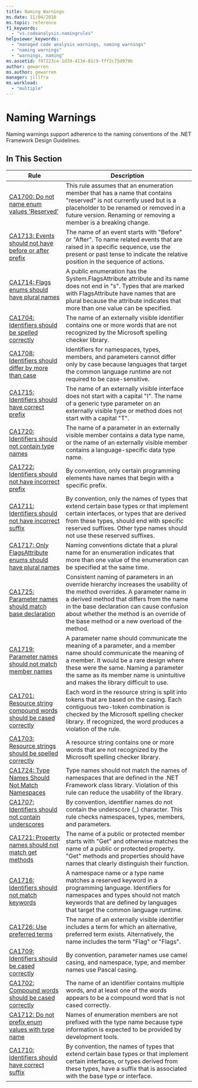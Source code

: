 ```yaml
---
title: Naming Warnings
ms.date: 11/04/2016
ms.topic: reference
f1_keywords:
  - "vs.codeanalysis.namingrules"
helpviewer_keywords:
  - "managed code analysis warnings, naming warnings"
  - "naming warnings"
  - "warnings, naming"
ms.assetid: f97223ce-1d39-4134-81c9-fff2c75d979b
author: gewarren
ms.author: gewarren
manager: jillfra
ms.workload:
  - "multiple"
---
```

# Naming Warnings
Naming warnings support adherence to the naming conventions of the .NET Framework Design Guidelines.

## In This Section

|Rule|Description|
|----------|-----------------|
|[CA1700: Do not name enum values 'Reserved'](../code-quality/ca1700-do-not-name-enum-values-reserved.md)|This rule assumes that an enumeration member that has a name that contains "reserved" is not currently used but is a placeholder to be renamed or removed in a future version. Renaming or removing a member is a breaking change.|
|[CA1713: Events should not have before or after prefix](../code-quality/ca1713-events-should-not-have-before-or-after-prefix.md)|The name of an event starts with "Before" or "After". To name related events that are raised in a specific sequence, use the present or past tense to indicate the relative position in the sequence of actions.|
|[CA1714: Flags enums should have plural names](../code-quality/ca1714-flags-enums-should-have-plural-names.md)|A public enumeration has the System.FlagsAttribute attribute and its name does not end in "s". Types that are marked with FlagsAttribute have names that are plural because the attribute indicates that more than one value can be specified.|
|[CA1704: Identifiers should be spelled correctly](../code-quality/ca1704-identifiers-should-be-spelled-correctly.md)|The name of an externally visible identifier contains one or more words that are not recognized by the Microsoft spelling checker library.|
|[CA1708: Identifiers should differ by more than case](../code-quality/ca1708-identifiers-should-differ-by-more-than-case.md)|Identifiers for namespaces, types, members, and parameters cannot differ only by case because languages that target the common language runtime are not required to be case-sensitive.|
|[CA1715: Identifiers should have correct prefix](../code-quality/ca1715-identifiers-should-have-correct-prefix.md)|The name of an externally visible interface does not start with a capital "I".  The name of a generic type parameter on an externally visible type or method does not start with a capital "T".|
|[CA1720: Identifiers should not contain type names](../code-quality/ca1720-identifiers-should-not-contain-type-names.md)|The name of a parameter in an externally visible member contains a data type name, or the name of an externally visible member contains a language-specific data type name.|
|[CA1722: Identifiers should not have incorrect prefix](../code-quality/ca1722-identifiers-should-not-have-incorrect-prefix.md)|By convention, only certain programming elements have names that begin with a specific prefix.|
|[CA1711: Identifiers should not have incorrect suffix](../code-quality/ca1711-identifiers-should-not-have-incorrect-suffix.md)|By convention, only the names of types that extend certain base types or that implement certain interfaces, or types that are derived from these types, should end with specific reserved suffixes. Other type names should not use these reserved suffixes.|
|[CA1717: Only FlagsAttribute enums should have plural names](../code-quality/ca1717-only-flagsattribute-enums-should-have-plural-names.md)|Naming conventions dictate that a plural name for an enumeration indicates that more than one value of the enumeration can be specified at the same time.|
|[CA1725: Parameter names should match base declaration](../code-quality/ca1725-parameter-names-should-match-base-declaration.md)|Consistent naming of parameters in an override hierarchy increases the usability of the method overrides. A parameter name in a derived method that differs from the name in the base declaration can cause confusion about whether the method is an override of the base method or a new overload of the method.|
|[CA1719: Parameter names should not match member names](../code-quality/ca1719-parameter-names-should-not-match-member-names.md)|A parameter name should communicate the meaning of a parameter, and a member name should communicate the meaning of a member. It would be a rare design where these were the same. Naming a parameter the same as its member name is unintuitive and makes the library difficult to use.|
|[CA1701: Resource string compound words should be cased correctly](../code-quality/ca1701-resource-string-compound-words-should-be-cased-correctly.md)|Each word in the resource string is split into tokens that are based on the casing. Each contiguous two-token combination is checked by the Microsoft spelling checker library. If recognized, the word produces a violation of the rule.|
|[CA1703: Resource strings should be spelled correctly](../code-quality/ca1703-resource-strings-should-be-spelled-correctly.md)|A resource string contains one or more words that are not recognized by the Microsoft spelling checker library.|
|[CA1724: Type Names Should Not Match Namespaces](../code-quality/ca1724-type-names-should-not-match-namespaces.md)|Type names should not match the names of namespaces that are defined in the .NET Framework class library. Violation of this rule can reduce the usability of the library.|
|[CA1707: Identifiers should not contain underscores](../code-quality/ca1707-identifiers-should-not-contain-underscores.md)|By convention, identifier names do not contain the underscore (_) character. This rule checks namespaces, types, members, and parameters.|
|[CA1721: Property names should not match get methods](../code-quality/ca1721-property-names-should-not-match-get-methods.md)|The name of a public or protected member starts with "Get" and otherwise matches the name of a public or protected property. "Get" methods and properties should have names that clearly distinguish their function.|
|[CA1716: Identifiers should not match keywords](../code-quality/ca1716-identifiers-should-not-match-keywords.md)|A namespace name or a type name matches a reserved keyword in a programming language. Identifiers for namespaces and types should not match keywords that are defined by languages that target the common language runtime.|
|[CA1726: Use preferred terms](../code-quality/ca1726-use-preferred-terms.md)|The name of an externally visible identifier includes a term for which an alternative, preferred term exists. Alternatively, the name includes the term "Flag" or "Flags".|
|[CA1709: Identifiers should be cased correctly](../code-quality/ca1709-identifiers-should-be-cased-correctly.md)|By convention, parameter names use camel casing, and namespace, type, and member names use Pascal casing.|
|[CA1702: Compound words should be cased correctly](../code-quality/ca1702-compound-words-should-be-cased-correctly.md)|The name of an identifier contains multiple words, and at least one of the words appears to be a compound word that is not cased correctly.|
|[CA1712: Do not prefix enum values with type name](../code-quality/ca1712-do-not-prefix-enum-values-with-type-name.md)|Names of enumeration members are not prefixed with the type name because type information is expected to be provided by development tools.|
|[CA1710: Identifiers should have correct suffix](../code-quality/ca1710-identifiers-should-have-correct-suffix.md)|By convention, the names of types that extend certain base types or that implement certain interfaces, or types derived from these types, have a suffix that is associated with the base type or interface.|